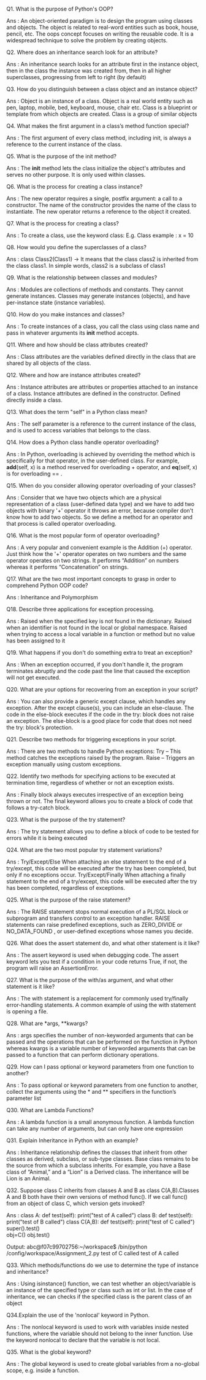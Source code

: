 Q1. What is the purpose of Python's OOP?

Ans : An object-oriented paradigm is to design the program using classes and objects. The object is related to real-word entities such as book, house, pencil, etc. The       oops concept focuses on writing the reusable code. It is a widespread technique to solve the problem by creating objects.

Q2. Where does an inheritance search look for an attribute?

Ans : An inheritance search looks for an attribute first in the instance object, then in the class the instance was created from, then in all higher superclasses,           progressing from left to right (by default)

Q3. How do you distinguish between a class object and an instance object?

Ans : Object is an instance of a class. Object is a real world entity such as pen, laptop, mobile, bed, keyboard, mouse, chair etc. 
      Class is a blueprint or template from which objects are created. Class is a group of similar objects

Q4. What makes the first argument in a class’s method function special?

Ans : The first argument of every class method, including init, is always a reference to the current instance of the class.

Q5. What is the purpose of the init method?

Ans : The __init__ method lets the class initialize the object's attributes and serves no other purpose. It is only used within classes.

Q6. What is the process for creating a class instance?

Ans : The new operator requires a single, postfix argument: a call to a constructor. The name of the constructor provides the name of the class to instantiate. The new operator returns a reference to the object it created.

Q7. What is the process for creating a class?

Ans : To create a class, use the keyword class:
      E.g. Class example :
                x = 10

Q8. How would you define the superclasses of a class?

Ans : class Class2(Class1) → It means that the class class2 is inherited from the class class1. In simple words, class2 is a subclass of class1

Q9. What is the relationship between classes and modules?

Ans : Modules are collections of methods and constants. They cannot generate instances. Classes may generate instances (objects), and have per-instance state (instance variables).

Q10. How do you make instances and classes?

Ans : To create instances of a class, you call the class using class name and pass in whatever arguments its __init__ method accepts.

Q11. Where and how should be class attributes created?

Ans : Class attributes are the variables defined directly in the class that are shared by all objects of the class.

Q12. Where and how are instance attributes created?

Ans : Instance attributes are attributes or properties attached to an instance of a class. Instance attributes are defined in the constructor. Defined directly inside a class.

Q13. What does the term "self" in a Python class mean?

Ans : The self parameter is a reference to the current instance of the class, and is used to access variables that belongs to the class.

Q14. How does a Python class handle operator overloading?

Ans : In Python, overloading is achieved by overriding the method which is specifically for that operator, in the user-defined class. For example, __add__(self, x) is a method reserved for overloading + operator, and __eq__(self, x) is for overloading == .

Q15. When do you consider allowing operator overloading of your classes?

Ans : Consider that we have two objects which are a physical representation of a class (user-defined data type) and we have to add two objects with binary '+' operator it throws an error, because compiler don't know how to add two objects. So we define a method for an operator and that process is called operator overloading.

Q16. What is the most popular form of operator overloading?

Ans : A very popular and convenient example is the Addition (+) operator. Just think how the '+' operator operates on two numbers and the same operator operates on two strings. It performs “Addition” on numbers whereas it performs “Concatenation” on strings.

Q17. What are the two most important concepts to grasp in order to comprehend Python OOP code?

Ans : Inheritance and Polymorphism

Q18. Describe three applications for exception processing.

Ans : 
Raised when the specified key is not found in the dictionary. 
Raised when an identifier is not found in the local or global namespace. 
Raised when trying to access a local variable in a function or method but no value has been assigned to it

Q19. What happens if you don't do something extra to treat an exception?

Ans : When an exception occurred, if you don't handle it, the program terminates abruptly and the code past the line that caused the exception will not get executed.

Q20. What are your options for recovering from an exception in your script?

Ans : You can also provide a generic except clause, which handles any exception. After the except clause(s), you can include an else-clause. The code in the else-block executes if the code in the try: block does not raise an exception. The else-block is a good place for code that does not need the try: block's protection.

Q21. Describe two methods for triggering exceptions in your script.

Ans : There are two methods to handle Python exceptions: 
      Try – This method catches the exceptions raised by the program. 
      Raise – Triggers an exception manually using custom exceptions.

Q22. Identify two methods for specifying actions to be executed at termination time, regardless of whether or not an exception exists.

Ans : Finally block always executes irrespective of an exception being thrown or not. The final keyword allows you to create a block of code that follows a try-catch         block.

Q23. What is the purpose of the try statement?

Ans : The try statement allows you to define a block of code to be tested for errors while it is being executed

Q24. What are the two most popular try statement variations?

Ans : 
      Try/Except/Else
      When attaching an else statement to the end of a try/except, this code will be executed after the try has been completed, but only if no exceptions occur.
      Try/Except/Finally
      When attaching a finally statement to the end of a try/except, this code will be executed after the try has been completed, regardless of exceptions.

Q25. What is the purpose of the raise statement?

Ans : The RAISE statement stops normal execution of a PL/SQL block or subprogram and transfers control to an exception handler. RAISE statements can raise predefined exceptions, such as ZERO_DIVIDE or NO_DATA_FOUND , or user-defined exceptions whose names you decide.

Q26. What does the assert statement do, and what other statement is it like?

Ans : The assert keyword is used when debugging code. The assert keyword lets you test if a condition in your code returns True, if not, the program will raise an AssertionError.

Q27. What is the purpose of the with/as argument, and what other statement is it like?

Ans : The with statement is a replacement for commonly used try/finally error-handling statements. A common example of using the with statement is opening a file.

Q28. What are *args, **kwargs?

Ans : args specifies the number of non-keyworded arguments that can be passed and the operations that can be performed on the function in Python whereas kwargs is a variable number of keyworded arguments that can be passed to a function that can perform dictionary operations.

Q29. How can I pass optional or keyword parameters from one function to another?

Ans : To pass optional or keyword parameters from one function to another, collect the arguments using the * and ** specifiers in the function’s parameter list

Q30. What are Lambda Functions?

Ans : A lambda function is a small anonymous function. A lambda function can take any number of arguments, but can only have one expression

Q31. Explain Inheritance in Python with an example?

Ans : Inheritance relationship defines the classes that inherit from other classes as derived, subclass, or sub-type classes. Base class remains to be the source from which a subclass inherits. For example, you have a Base class of “Animal,” and a “Lion” is a Derived class. The inheritance will be Lion is an Animal.

Q32. Suppose class C inherits from classes A and B as class C(A,B).Classes A and B both have their own versions of method func(). If we call func() from an object of 
class C, which version gets invoked?

Ans : 
class A:
    def test(self):
        print("test of A called")
class B:
    def test(self):
        print("test of B called") 
class C(A,B):
    def test(self):
        print("test of C called")
        super().test()     
obj=C()
obj.test()

Output:
abc@f07c99702756:~/workspace$ /bin/python /config/workspace/Assignment_2.py
test of C called
test of A called

Q33. Which methods/functions do we use to determine the type of instance and inheritance?

Ans : Using isinstance() function, we can test whether an object/variable is an instance of the specified type or class such as int or list. In the case of inheritance, we can checks if the specified class is the parent class of an object

Q34.Explain the use of the 'nonlocal' keyword in Python.

Ans : The nonlocal keyword is used to work with variables inside nested functions, where the variable should not belong to the inner function. Use the keyword nonlocal to declare that the variable is not local.

Q35. What is the global keyword?

Ans : The global keyword is used to create global variables from a no-global scope, e.g. inside a function.
